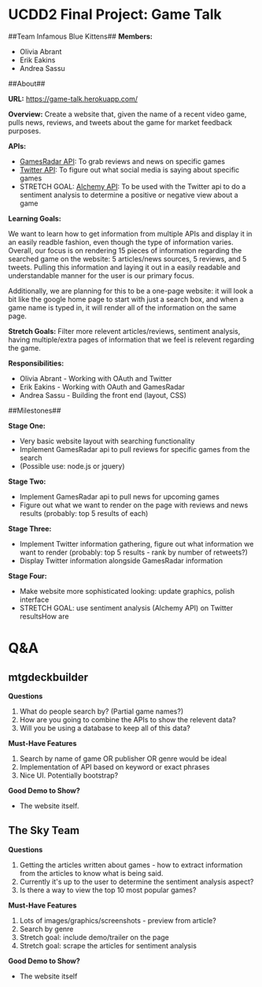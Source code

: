 UCDD2 Final Project: Game Talk
==============================
##Team Infamous Blue Kittens##
**Members:**

* Olivia Abrant
* Erik Eakins
* Andrea Sassu

##About##

**URL:** https://game-talk.herokuapp.com/

**Overview:** Create a website that, given the name of a recent video game, pulls news, reviews, and tweets about the game for market feedback purposes.

**APIs:**

* [GamesRadar API](http://api-portal.anypoint.mulesoft.com/future/api/gamesradar-developer-api/docs/reference): To grab reviews and news on specific games
* [Twitter API](https://dev.twitter.com/overview/api): To figure out what social media is saying about specific games
* STRETCH GOAL: [Alchemy API](http://www.alchemyapi.com/): To be used with the Twitter api to do a sentiment analysis to determine a positive or negative view about a game

**Learning Goals:** 

We want to learn how to get information from multiple APIs and display it in an easily readble fashion, even though the type of information varies. Overall, our focus is on rendering 15 pieces of information regarding the searched game on the website: 5 articles/news sources, 5 reviews, and 5 tweets. Pulling this information and laying it out in a easily readable and understandable manner for the user is our primary focus.

Additionally, we are planning for this to be a one-page website: it will look a bit like the google home page to start with just a search box, and when a game name is typed in, it will render all of the information on the same page.

**Stretch Goals:** Filter more relevent articles/reviews, sentiment analysis, having multiple/extra pages of information that we feel is relevent regarding the game.

**Responsibilities:**

* Olivia Abrant - Working with OAuth and Twitter
* Erik Eakins - Working with OAuth and GamesRadar
* Andrea Sassu - Building the front end (layout, CSS)

##Milestones##

**Stage One:**

* Very basic website layout with searching functionality
* Implement GamesRadar api to pull reviews for specific games from the search
* (Possible use: node.js or jquery)

**Stage Two:**

* Implement GamesRadar api to pull news for upcoming games
* Figure out what we want to render on the page with reviews and news results 
  (probably: top 5 results of each)

**Stage Three:**

* Implement Twitter information gathering, figure out what information we want to render 
  (probably: top 5 results - rank by number of retweets?)
* Display Twitter information alongside GamesRadar information

**Stage Four:**

* Make website more sophisticated looking: update graphics, polish interface
* STRETCH GOAL: use sentiment analysis (Alchemy API) on Twitter resultsHow are 

Q&A
===

mtgdeckbuilder
--------------
**Questions**

1. What do people search by? (Partial game names?)
2. How are you going to combine the APIs to show the relevent data?
3. Will you be using a database to keep all of this data?

**Must-Have Features**

1. Search by name of game OR publisher OR genre would be ideal
2. Implementation of API based on keyword or exact phrases
3. Nice UI. Potentially bootstrap?

**Good Demo to Show?**

* The website itself.


The Sky Team
--------------
**Questions**

1. Getting the articles written about games - how to extract information from the articles to know what is being said.
2. Currently it's up to the user to determine the sentiment analysis aspect?
3. Is there a way to view the top 10 most popular games?

**Must-Have Features**

1. Lots of images/graphics/screenshots - preview from article?
2. Search by genre
2. Stretch goal: include demo/trailer on the page
3. Stretch goal: scrape the articles for sentiment analysis

**Good Demo to Show?**

* The website itself

